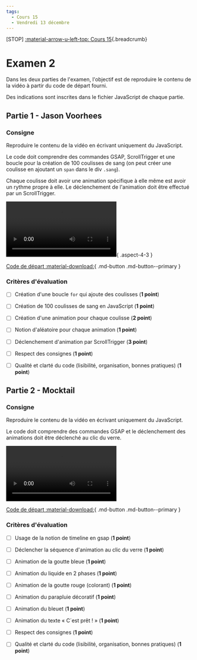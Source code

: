 ```yaml
---
tags:
  - Cours 15
  - Vendredi 13 décembre
---
```

[STOP]
[:material-arrow-u-left-top: Cours 15](../cours15.md){.breadcrumb}

# Examen 2

Dans les deux parties de l'examen, l'objectif est de reproduire le contenu de la vidéo à partir du code de départ fourni.

Des indications sont inscrites dans le fichier JavaScript de chaque partie.

## Partie 1 - Jason Voorhees

### Consigne

Reproduire le contenu de la vidéo en écrivant uniquement du JavaScript.

Le code doit comprendre des commandes GSAP, ScrollTrigger et une boucle pour la création de 100 coulisses de sang (on peut créer une coulisse en ajoutant un `span` dans le div `.sang`).

Chaque coulisse doit avoir une animation spécifique à elle même est avoir un rythme propre à elle. Le déclenchement de l'animation doit être effectué par un ScrollTrigger.

![type:video](../assets/videos/Jason.mp4){ .aspect-4-3 }

[Code de départ :material-download:](./examen000002/jason.zip){ .md-button .md-button--primary }

### Critères d'évaluation

* [ ] Création d'une boucle `for` qui ajoute des coulisses (**1 point**)
* [ ] Création de 100 coulisses de sang en JavaScript (**1 point**)
* [ ] Création d'une animation pour chaque coulisse (**2 point**)
* [ ] Notion d'aléatoire pour chaque animation (**1 point**)
* [ ] Déclenchement d'animation par ScrollTrigger (**3 point**)

* [ ] Respect des consignes (**1 point**)
* [ ] Qualité et clarté du code (lisibilité, organisation, bonnes pratiques) (**1 point**)

## Partie 2 - Mocktail

### Consigne

Reproduire le contenu de la vidéo en écrivant uniquement du JavaScript.

Le code doit comprendre des commandes GSAP et le déclenchement des animations doit être déclenché au clic du verre.

![type:video](../assets/videos/Mocktail.mp4)

[Code de départ :material-download:](./examen000002/mocktail.zip){ .md-button .md-button--primary }

### Critères d'évaluation

* [ ] Usage de la notion de timeline en gsap (**1 point**)
* [ ] Déclencher la séquence d'animation au clic du verre (**1 point**)
* [ ] Animation de la goutte bleue (**1 point**)
* [ ] Animation du liquide en 2 phases (**1 point**)
* [ ] Animation de la goutte rouge (colorant) (**1 point**)
* [ ] Animation du parapluie décoratif (**1 point**)
* [ ] Animation du bleuet (**1 point**)
* [ ] Animation du texte « C´est prêt ! » (**1 point**)

* [ ] Respect des consignes (**1 point**)
* [ ] Qualité et clarté du code (lisibilité, organisation, bonnes pratiques) (**1 point**)
